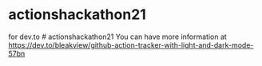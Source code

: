# actionshackathon21
for dev.to # actionshackathon21
You can have more information at https://dev.to/bleakview/github-action-tracker-with-light-and-dark-mode-57bn
